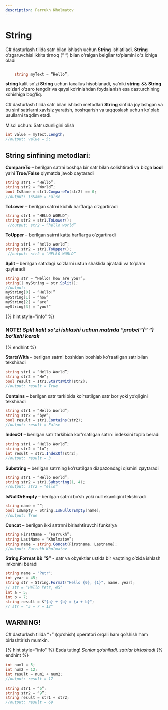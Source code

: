 ```yaml
---
description: Farrukh Kholmatov
---
```


# **String**

C# dasturlash tilida satr bilan ishlash uchun **String** ishlatiladi. **String** o’zgaruvchisi ikkita tirnoq (“ “) bilan o’ralgan belgilar to’plamini o’z ichiga oladi

```csharp

	string myText = “Hello”;

```

**string** kalit so’zi **String** uchun taxallus hisoblanadi, ya’niki **string**  &&  **String** so’zlari o’zaro tengdir va qaysi ko’rinishdan foydalanish esa dasturchining xohishiga bog’liq.

C# dasturlash tilida satr bilan ishlash metodlari **String** sinfida joylashgan va bu sinf satrlarni xavfsiz yaratish, boshqarish va taqqoslash uchun ko'plab usullarni taqdim etadi. 

Misol uchun: Satr uzunligini olish
```csharp
int value = myText.Length;
//output: value = 5;
```

## String sinfining metodlari:

**CompareTo** – berilgan satrni boshqa bir satr bilan solishtiradi va bizga **bool**  ya’ni **True/False**  qiymatda javob qaytaradi

```csharp
string str1 = “Hello”;
string str2 = “World”;
bool IsSame = str1.CompareTo(str2) == 0;
//output: IsSame = False
```

**ToLower** – berilgan satrni kichik harflarga o’zgartiradi

```csharp
string str1 = “HELLO WORLD”;
string str2 = str1.ToLower();
 //output: str2 = “hello world”
```

**ToUpper** – berilgan satrni katta harflarga o’zgartiradi

```csharp
string str1 = “hello world”;
string str2 = str1.ToUpper();
 //output: str2 = “HELLO WORLD”
```

**Split** – berilgan satrdagi so’zlarni ustun shaklida ajratadi va to’plam qaytaradi


```csharp
string str = “Hello! how are you?”;
string[] myString = str.Split();
//output: 
myString[0] = “Hello!”
myString[1] = “how”
myString[2] = “are”
myString[3] = “you?”
```
{% hint style="info" %}
### NOTE! *Split kalit so’zi ishlashi uchun matnda “probel”(“ “) bo’lishi kerak*
{% endhint %}

**StartsWith** – berilgan satrni boshidan boshlab ko’rsatilgan satr bilan tekshiradi

```csharp
string str1 = “Hello World”;
string str2 = “He”;
bool result = str1.StartsWith(str2);
//output: result = True
```

**Contains** – berilgan satr tarkibida ko’rsatilgan satr bor yoki yo’qligini tekshiradi

```csharp
string str1 = “Hello World”;
string str2 = “bye”;
bool result = str1.Contains(str2);
//output: result = False
```

**IndexOf** – berilgan satr tarkibida kor’rsatilgan satrni indeksini topib beradi

```csharp
string str1 = “Hello World”;
string str2 = “lo”;
int result = str1.IndexOf(str2);
//output: result = 3
```

**Substring** – berilgan satrning ko’rsatilgan diapazondagi qismini qaytaradi

```csharp
string str1 = “Hello World”;
string str2 = str1.Substring(1, 4);
//output: str2 = “ello”
```

**IsNullOrEmpty** – berilgan satrni bo’sh yoki null ekanligini tekshiradi

```csharp
string name = “”;
bool IsEmpty = String.IsNullOrEmpty(name);
//output: True 
```

**Concat** – berilgan ikki satrnni birlashtiruvchi funksiya

```csharp
string FirstName = “Farrukh”;
string LastName = “Kholmatov”;
string name = string.Concat(Firstname, Lastname);
//output: Farrukh Kholmatov
```

**String.Format  &&  “$”** - satr va obyektlar ustida bir vaqtning o’zida ishlash imkonini beradi

```csharp
string name = "Petr";
int year = 45;
string str = String.Format("Hello {0}, {1}", name, year);
// str = "Hello Petr, 45"
int a = 5;
int b = 7;
string result = $"{a} + {b} = {a + b}";
// str = "5 + 7 = 12"
```

## WARNING!
C# dasturlash tilida “+” (qo’shish) operatori orqali ham qo’shish ham birlashtirish mumkin.

{% hint style="info" %}
Esda tuting! *Sonlar qo’shiladi, satrlar birlashadi*
{% endhint %}

```csharp
int num1 = 5;
int num2 = 12;
int result = num1 + num2;
//output: result = 17

string str1 = “6”;
string str2 = “9”;
string result = str1 + str2;
//output: result = 69

```
